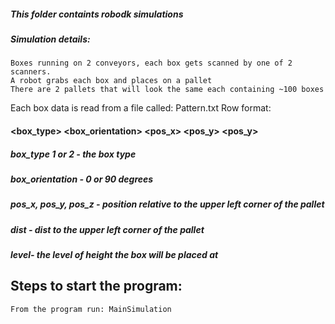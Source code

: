 ##### This folder containts robodk simulations

##### Simulation details:
	Boxes running on 2 conveyors, each box gets scanned by one of 2 scanners. 
	A robot grabs each box and places on a pallet 	
	There are 2 pallets that will look the same each containing ~100 boxes


Each box data is read from a file called: Pattern.txt
Row format: 
#### <box_type> <box_orientation> <pos_x> <pos_y> <pos_y> <dist> <level>
	
##### box_type 1 or 2 - the box type
##### box_orientation - 0 or 90 degrees
##### pos_x, pos_y, pos_z - position relative to the upper left corner of the pallet
##### dist - dist to the upper left corner of the pallet
##### level- the level of height the box will be placed at


## Steps to start the program:
	From the program run: MainSimulation
